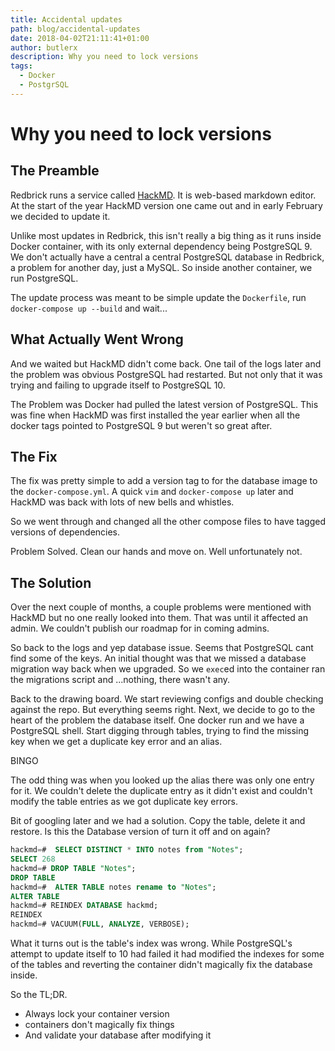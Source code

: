 ```yaml
---
title: Accidental updates
path: blog/accidental-updates
date: 2018-04-02T21:11:41+01:00
author: butlerx
description: Why you need to lock versions
tags:
  - Docker
  - PostgrSQL
---
```


# Why you need to lock versions

## The Preamble

Redbrick runs a service called [HackMD](https://md.redbrick.dcu.ie). It is web-based markdown
editor. At the start of the year HackMD version one came out and in early February we decided to
update it.

Unlike most updates in Redbrick, this isn't really a big thing as it runs inside Docker container,
with its only external dependency being PostgreSQL 9. We don't actually have a central a central
PostgreSQL database in Redbrick, a problem for another day, just a MySQL. So inside another
container, we run PostgreSQL.

The update process was meant to be simple update the `Dockerfile`, run `docker-compose up --build`
and wait...

## What Actually Went Wrong

And we waited but HackMD didn't come back. One tail of the logs later and the problem was obvious
PostgreSQL had restarted. But not only that it was trying and failing to upgrade itself to
PostgreSQL 10.

The Problem was Docker had pulled the latest version of PostgreSQL. This was fine when HackMD was
first installed the year earlier when all the docker tags pointed to PostgreSQL 9 but weren't so
great after.

## The Fix

The fix was pretty simple to add a version tag to for the database image to the
`docker-compose.yml`. A quick `vim` and `docker-compose up` later and HackMD was back with lots of
new bells and whistles.

So we went through and changed all the other compose files to have tagged versions of dependencies.

Problem Solved. Clean our hands and move on. Well unfortunately not.

## The Solution

Over the next couple of months, a couple problems were mentioned with HackMD but no one really
looked into them. That was until it affected an admin. We couldn't publish our roadmap for in coming
admins.

So back to the logs and yep database issue. Seems that PostgreSQL cant find some of the keys. An
initial thought was that we missed a database migration way back when we upgraded. So we `exec`ed
into the container ran the migrations script and ...nothing, there wasn't any.

Back to the drawing board. We start reviewing configs and double checking against the repo. But
everything seems right. Next, we decide to go to the heart of the problem the database itself. One
docker run and we have a PostgreSQL shell. Start digging through tables, trying to find the missing
key when we get a duplicate key error and an alias.

BINGO

The odd thing was when you looked up the alias there was only one entry for it. We couldn't delete
the duplicate entry as it didn't exist and couldn't modify the table entries as we got duplicate key
errors.

Bit of googling later and we had a solution. Copy the table, delete it and restore. Is this the
Database version of turn it off and on again?

```sql
hackmd=#  SELECT DISTINCT * INTO notes from "Notes";
SELECT 268
hackmd=# DROP TABLE "Notes";
DROP TABLE
hackmd=#  ALTER TABLE notes rename to "Notes";
ALTER TABLE
hackmd=# REINDEX DATABASE hackmd;
REINDEX
hackmd=# VACUUM(FULL, ANALYZE, VERBOSE);
```

What it turns out is the table's index was wrong. While PostgreSQL's attempt to update itself to 10
had failed it had modified the indexes for some of the tables and reverting the container didn't
magically fix the database inside.

So the TL;DR.

- Always lock your container version
- containers don't magically fix things
- And validate your database after modifying it
